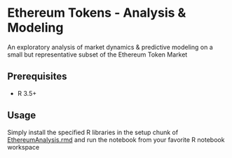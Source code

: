 # Ethereum Tokens - Analysis & Modeling

An exploratory analysis of market dynamics & predictive modeling on a small but representative subset of the Ethereum Token Market 

## Prerequisites

* R 3.5+

## Usage

Simply install the specified R libraries in the setup chunk of [EthereumAnalysis.rmd](EthereumAnalysis.Rmd) and run the notebook from your favorite R notebook workspace
